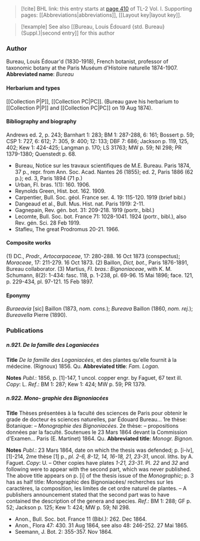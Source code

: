 > [!cite] BHL link: this entry starts at [page 410](https://www.biodiversitylibrary.org/page/33120541) of TL-2 Vol. I.
> Supporting pages: [[Abbreviations|abbreviations]], [[Layout key|layout key]].

> [!example] See also [[Bureau, Louis Édouard {std. Bureau} (Suppl.)|second entry]] for this author

### Author

Bureau, Louis Édouar'd (1830-1918), French botanist, professor of taxonomic botany at the Paris Muséum d'Histoire naturelle 1874-1907. 
**Abbreviated name**: *Bureau*

#### Herbarium and types

[[Collection P|P]], [[Collection PC|PC]]. (Bureau gave his herbarium to [[Collection P|P]] and [[Collection PC|PC]] on 19 Aug 1874).

#### Bibliography and biography

Andrews ed. 2, p. 243; Barnhart 1: 283; BM 1: 287-288, 6: 161; Bossert p. 59; CSP 1: 727, 6: 612; 7: 305, 9: 400; 12: 133; DBF 7: 686; Jackson p. 119, 125, 402; Kew 1: 424-425; Langman p. 170; LS 31763; MW p. 59; NI 298; PR 1379-1380; Quenstedt p. 68.
- Bureau, Notice sur les travaux scientifiques de M.E. Bureau. Paris 1874, 37 p., repr. from Ann. Soc. Acad. Nantes 26 (1855); ed. 2, Paris 1886 (62 p.); ed. 3, Paris 1894 (71 p.)
- Urban, Fl. bras. 1(1): 160. 1906.
- Reynolds Green, Hist. bot. 162. 1909.
- Carpentier, Bull. Soc. géol. France ser. 4. 19: 115-120. 1919 (brief bibl.)
- Dangeaud et al., Bull. Mus. Hist. nat. Paris 1919: 2-11.
- Gagnepain, Rev. gén. bot. 31: 209-218. 1919 (portr., bibl.)
- Lecomte, Bull. Soc. bot. France 71: 1028-1041. 1924 (portr., bibl.), also Rev. gén. Sci. 28 Feb 1919.
- Stafleu, The great Prodromus 20-21. 1966.

#### Composite works

(1) DC., *Prodr., Artocarpaceae*, 17: 280-288. 16 Oct 1873 (conspectus); *Moraceae*, 17: 211-279. 16 Oct 1873.
(2) Baillon, *Dict, bot*., Paris 1876-1891, Bureau collaborator.
(3) Martius, *Fl. bras*.: *Bignoniaceae*, with K. M. Schumann, 8(2): 1-434: fasc. 118, p. 1-238, pl. 69-96. 15 Mai 1896; face. 121, p. 229-434, pl. 97-121. 15 Feb 1897.

#### Eponymy

*Buraeavia* \[sic\] Baillon (1873, *nom. cons.*); *Bureava* Baillon (1860, *nom. rej.*); *Bureavella* Pierre (1890).

### Publications

##### n.921. De la famille des Loganiacées

**Title**
*De la famille des Loganiacées*, et des plantes qu'elle fournit à la médecine. (Rignoux) 1856. Qu.
**Abbreviated title**: *Fam. Logan.*

**Notes**
*Publ*.: 1856, p. \[1\]-147, 1 uncol. copper engr. by Faguet, 67 text ill. *Copy*: L.
*Ref*.: BM 1: 287; Kew 1: 424; MW p. 59; PR 1379.

##### n.922. Mono- graphie des Bignoniacées

**Title**
Thèses présentées à la faculté des sciences de Paris pour obtenir le grade de docteur ès sciences naturelles, par Édouard Bureau... 1re thèse: Botanique: – *Monographie des Bignoniacées*. 2e thèse: – propositions données par la faculté. Soutenues le 23 Mars 1864 devant la Commission d'Examen... Paris (E. Martinet) 1864. Qu.
**Abbreviated title**: *Monogr. Bignon.*

**Notes**
*Publ*.: 23 Mars 1864, date on which the thesis was defended; p. \[i-iv\], \[1\]-214, 2me thèse \[1\] p., *pl. 2-6, 8-12, 14, 16-18, 21, 23-31*, uncol. liths. by A. Faguet. *Copy*: U. – Other copies have plates *1-21, 23-31*. Pl. *22* and *32* and following were to appear with the second part, which was never published. The above title appears on p. \[i\] of the thesis issue of the *Monographic*; p. 3 has as half title: Monographic des Bignoniacées/ recherches sur les caractères, la composition, les limites de cet ordre naturel de plantes. – A publishers announcement stated that the second part was to have contained the description of the genera and species.
*Ref*.: BM 1: 288; GF p. 52; Jackson p. 125; Kew 1: 424; MW p. 59; NI 298.
- Anon., Bull. Soc. bot. France 11 (Bibl.): 262. Dec 1864.
- Anon., Flora 47: 430. 31 Aug 1864, see also 48: 246-252. 27 Mai 1865.
- Seemann, J. Bot. 2: 355-357. Nov 1864.

